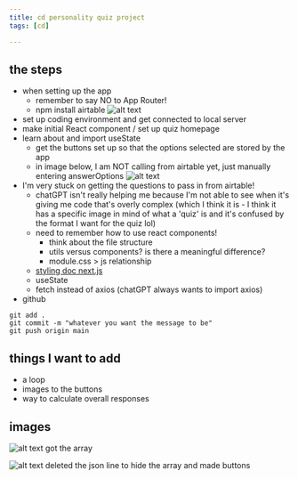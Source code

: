 ```yaml
---
title: cd personality quiz project
tags: [cd]

---
```



## the steps
* when setting up the app
    * remember to say NO to App Router!
    * npm install airtable
![alt text](https://files.slack.com/files-pri/T0HTW3H0V-F05J5B8DRRT/screen_shot_2023-07-21_at_3.39.18_pm.png?pub_secret=508ebf3437)
* set up coding environment and get connected to local server
* make initial React component / set up quiz homepage
* learn about and import useState
    * get the buttons set up so that the options selected are stored by the app
    * in image below, I am NOT calling from airtable yet, just manually entering answerOptions
![alt text](https://files.slack.com/files-pri/T0HTW3H0V-F05JASXMQG4/screen_shot_2023-07-21_at_4.12.48_pm.png?pub_secret=e413d89671)
* I'm very stuck on getting the questions to pass in from airtable!
    * chatGPT isn't really helping me because I'm not able to see when it's giving me code that's overly complex (which I think it is - I think it has a specific image in mind of what a 'quiz' is and it's confused by the format I want for the quiz lol)
    * need to remember how to use react components!
        * think about the file structure
        * utils versus components? is there a meaningful difference?
        * module.css > js relationship
    * [styling doc next.js](https://nextjs.org/docs/pages/building-your-application/styling/css-modules)
    * useState
    * fetch instead of axios (chatGPT always wants to import axios)
* github
```
git add .
git commit -m "whatever you want the message to be"
git push origin main
```



## things I want to add
* a loop
* images to the buttons
* way to calculate overall responses

## images
![alt text](https://files.slack.com/files-pri/T0HTW3H0V-F05K4QHAXGS/screen_shot_2023-07-27_at_3.48.35_pm.png?pub_secret=025f390064)
got the array

![alt text](https://files.slack.com/files-pri/T0HTW3H0V-F05JULVCGGP/screen_shot_2023-07-28_at_10.16.55_am.png?pub_secret=c34e1b1f0e)
deleted the json line to hide the array
and made buttons